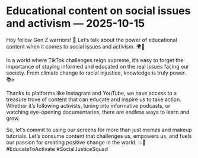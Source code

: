 # Educational content on social issues and activism — 2025-10-15

Hey fellow Gen Z warriors! 🌟 Let’s talk about the power of educational content when it comes to social issues and activism. 🌍💪

In a world where TikTok challenges reign supreme, it’s easy to forget the importance of staying informed and educated on the real issues facing our society. From climate change to racial injustice, knowledge is truly power. 📚✊

Thanks to platforms like Instagram and YouTube, we have access to a treasure trove of content that can educate and inspire us to take action. Whether it’s following activists, tuning into informative podcasts, or watching eye-opening documentaries, there are endless ways to learn and grow.

So, let’s commit to using our screens for more than just memes and makeup tutorials. Let’s consume content that challenges us, empowers us, and fuels our passion for creating positive change in the world. 💥🌈 #EducateToActivate #SocialJusticeSquad